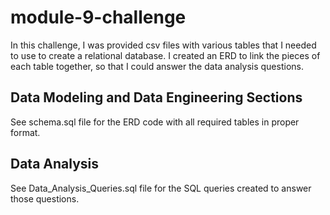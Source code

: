 # module-9-challenge
In this challenge, I was provided csv files with various tables that I needed to use to create a relational database. I created an ERD to link the pieces of each table together, so that I could answer the data analysis questions.

## Data Modeling and Data Engineering Sections
See schema.sql file for the ERD code with all required tables in proper format.

## Data Analysis
See Data_Analysis_Queries.sql file for the SQL queries created to answer those questions.
